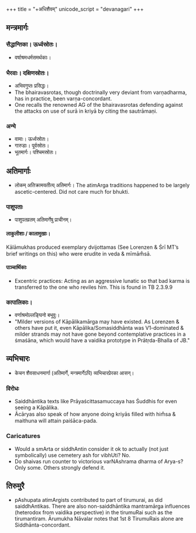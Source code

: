 +++
title = "+अधिशैवम्"
unicode_script = "devanagari"
+++

## मन्त्रमार्गः
### सैद्धान्तिका। ऊर्ध्वस्रोतः। 
- वर्षाश्रमधर्मसमर्थकाः। 

### भैरवाः। दक्षिणस्रोतः।
- अभिवगुप्तः प्रसिद्धः।
- The bhairavasrotas, though doctrinally very deviant from varṇadharma, has in practice, been varṇa-concordant.
- One recalls the renowned AG of the bhairavasrotas defending against the attacks on use of surā in kriyā by citing the sautrāmaṇi.

### अन्ये
- वामाः। ऊर्ध्वस्रोतः।
- गारुडाः। पूर्वस्रोतः।
- भूतमार्गः। पश्चिमस्रोतः।

## अतिमार्गाः
- लोकम् अतिक्रामयतीत्य् अतिमार्गः।  The atimArga traditions happened to be largely ascetic-centered. Did not care much for bhukti.

### पाशुपताः
- पाशुपतव्रतम् अतिमार्गेषु प्राचीनम्।

#### लाकुलीशाः / कालामुखाः।

Kālāmukhas produced exemplary dvijottamas (See Lorenzen & Śrī MT’s brief writings on this) who were erudite in veda & mīmām̐sā.

#### पाञ्चार्थिकाः
- Excentric practices: Acting as an aggressive lunatic so that bad karma is transferred to the one who reviles him. This is found in TB 2.3.9.9

### कापालिकाः।
- वर्णाश्रमोल्लङ्घिनो बभूवुः।
- "Milder versions of Kāpālikamārga may have existed. As Lorenzen & others have put it, even Kāpālika/Somasiddhānta was V1-dominated & milder strands may not have gone beyond contemplative practices in a śmaśāna, which would have a vaidika prototype in Prātṛda-Bhalla of JB."


## व्यभिचारः
- केचन शैवसाधनमार्गा (अतिमार्गे, मन्त्रमार्गेऽपि) व्यभिचारप्रेरका आसन्। 

### विरोधः
- Saiddhāntika texts like Prāyaścittasamuccaya has Śuddhis for even seeing a Kāpālika.
- Ācāryas also speak of how anyone doing kriyās filled with him̐sa & maithuna will attain paiśāca-pada.

### Caricatures
- Would a smArta or siddhAntin consider it ok to actually (not just symbolically) use cemetery ash for vibhUti? No.
- Do shaivas run counter to victorious varNAshrama dharma of Arya-s? Only some. Others strongly defend it.

## तिरुमुरै
- pAshupata atimArgists contributed to part of tirumurai, as did saiddhAntikas. There are also non-saiddhāntika mantramārga influences (heterodox from vaidika perspective) in the tirumuRai such as the tirumantiram. Ārumukha Nāvalar notes that 1st 8 TirumuRais alone are Siddhānta-concordant.